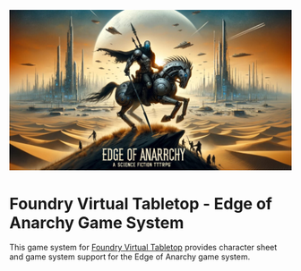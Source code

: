 ![](https://github.com/joshand/fvtt-eoa/blob/main/media/eoa.jpeg?raw=true)

# Foundry Virtual Tabletop - Edge of Anarchy Game System

This game system for [Foundry Virtual Tabletop](http://foundryvtt.com) provides character sheet and game system 
support for the Edge of Anarchy game system.
